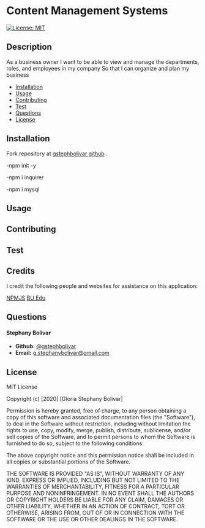 # Content Management Systems

[![License: MIT](https://img.shields.io/badge/License-MIT-yellow.svg)](https://opensource.org/licenses/MIT)

## Description

As a business owner
I want to be able to view and manage the departments, roles, and employees in my company
So that I can organize and plan my business

 
* [Installation](#installation)
* [Usage](#usage)
* [Contributing](#usage)
* [Test](#test)
* [Questions](#questions)
* [License](#license)

## Installation

Fork repository at [gstephbolivar github](https://github.com/gstephbolivar/employee-tracker) .

-npm init -y

-npm i inquirer

-npm i mysql

## Usage



## Contributing



## Test



## Credits

I credit the following people and websites for assistance on this application:

[NPMJS](https://www.npmjs.com/package/console.table)
[BU Edu](http://g2pc1.bu.edu/~qzpeng/manual/MySQL%20Commands.htm)


## Questions

####  **Stephany Bolivar** 
*  **Github:** [@gstephbolivar](https://github.com/gstephbolivar)
*  **Email:** [g.stephanybolivar@gmail.com](g.stephanybolivar@gmail.com)

## License

MIT License

Copyright (c) [2020] [Gloria Stephany Bolivar]

Permission is hereby granted, free of charge, to any person obtaining a copy
of this software and associated documentation files (the "Software"), to deal
in the Software without restriction, including without limitation the rights
to use, copy, modify, merge, publish, distribute, sublicense, and/or sell
copies of the Software, and to permit persons to whom the Software is
furnished to do so, subject to the following conditions:

The above copyright notice and this permission notice shall be included in all
copies or substantial portions of the Software.

THE SOFTWARE IS PROVIDED "AS IS", WITHOUT WARRANTY OF ANY KIND, EXPRESS OR
IMPLIED, INCLUDING BUT NOT LIMITED TO THE WARRANTIES OF MERCHANTABILITY,
FITNESS FOR A PARTICULAR PURPOSE AND NONINFRINGEMENT. IN NO EVENT SHALL THE
AUTHORS OR COPYRIGHT HOLDERS BE LIABLE FOR ANY CLAIM, DAMAGES OR OTHER
LIABILITY, WHETHER IN AN ACTION OF CONTRACT, TORT OR OTHERWISE, ARISING FROM,
OUT OF OR IN CONNECTION WITH THE SOFTWARE OR THE USE OR OTHER DEALINGS IN THE
SOFTWARE.
